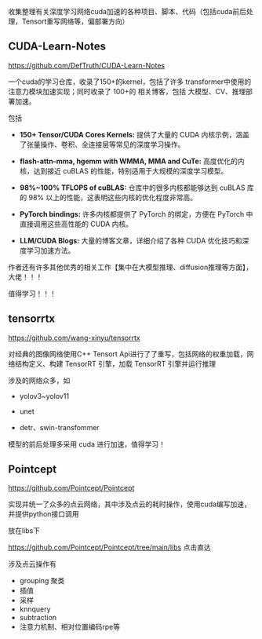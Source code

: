 收集整理有关深度学习网络cuda加速的各种项目、脚本、代码（包括cuda前后处理，Tensort重写网络等，偏部署方向）

## CUDA-Learn-Notes

https://github.com/DefTruth/CUDA-Learn-Notes

一个cuda的学习仓库，收录了150+的kernel，包括了许多 transformer中使用的注意力模块加速实现；同时收录了 100+的 相关博客，包括 大模型、CV、推理部署加速。

包括

- **150+ Tensor/CUDA Cores Kernels:** 提供了大量的 CUDA 内核示例，涵盖了张量操作、卷积、全连接层等常见的深度学习操作。

- **flash-attn-mma, hgemm with WMMA, MMA and CuTe:** 高度优化的内核，达到接近 cuBLAS 的性能，特别适用于大规模的深度学习模型。

- **98%~100% TFLOPS of cuBLAS:** 仓库中的很多内核都能够达到 cuBLAS 库的 98% 以上的性能，这表明这些内核的优化程度非常高。

- **PyTorch bindings:** 许多内核都提供了 PyTorch 的绑定，方便在 PyTorch 中直接调用这些高性能的 CUDA 内核。

- **LLM/CUDA Blogs:** 大量的博客文章，详细介绍了各种 CUDA 优化技巧和深度学习加速方法。



作者还有许多其他优秀的相关工作【集中在大模型推理、diffusion推理等方面】，大佬！！！

值得学习！！！



## tensorrtx

https://github.com/wang-xinyu/tensorrtx

对经典的图像网络使用C++ Tensort Api进行了了重写，包括网络的权重加载，网络结构定义、构建 TensorRT 引擎，加载 TensorRT 引擎并运行推理

涉及的网络众多，如

- yolov3~yolov11

- unet
- detr、swin-transfommer

模型的前后处理多采用 cuda 进行加速，值得学习！



## Pointcept

https://github.com/Pointcept/Pointcept

实现并统一了众多的点云网络，其中涉及点云的耗时操作，使用cuda编写加速，并提供python接口调用

放在libs下

https://github.com/Pointcept/Pointcept/tree/main/libs 点击直达

涉及点云操作有

- grouping 聚类
- 插值
- 采样
- knnquery
- subtraction
- 注意力机制、相对位置编码rpe等



